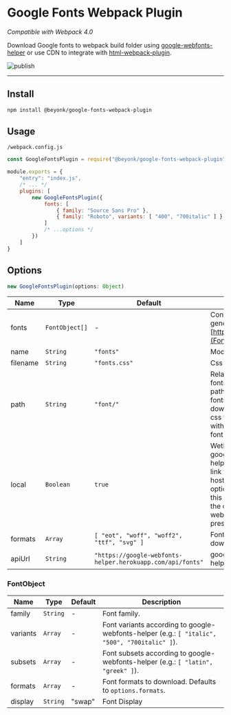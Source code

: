 # Google Fonts Webpack Plugin

*Compatible with Webpack 4.0*

Download Google fonts to webpack build folder using [google-webfonts-helper](https://github.com/majodev/google-webfonts-helper) or use CDN to integrate with [html-webpack-plugin](https://github.com/jantimon/html-webpack-plugin).

![publish](https://github.com/beyonk-adventures/google-fonts-webpack-plugin/workflows/publish/badge.svg)

---

## Install

```bash
npm install @beyonk/google-fonts-webpack-plugin
```

## Usage

`/webpack.config.js`
```js
const GoogleFontsPlugin = require("@beyonk/google-fonts-webpack-plugin")

module.exports = {
	"entry": "index.js",
	/* ... */
	plugins: [
		new GoogleFontsPlugin({
			fonts: [
				{ family: "Source Sans Pro" },
				{ family: "Roboto", variants: [ "400", "700italic" ] }
			]
			/* ...options */
		})
	]
}
```

## Options

```js
new GoogleFontsPlugin(options: Object)
```

|Name|Type|Default|Description|
|----|----|-------|-----------|
|fonts|`FontObject[]`|-|Configuration generated by [http://fontello.com](Fontello.com).
|name|`String`|`"fonts"`|Module name.
|filename|`String`|`"fonts.css"`|Css file name.
|path|`String`|`"font/"`|Relative path to fonts directory. If path is `undefined` fonts are not downloaded, the css file is generated with Google hosted font files.
|local|`Boolean`|`true`|Wether to use google-webfonts-helper API or just link to Google Fonts hosted css. If this option is set to false this plugin just adds the css url to html-webpack-plugin (if present).
|formats|`Array`|`[ "eot", "woff", "woff2", "ttf", "svg" ]`|Font formats to download.
|apiUrl|`String`|`"https://google-webfonts-helper.herokuapp.com/api/fonts"`|google-webfonts-helper API url.


### FontObject

|Name|Type|Default|Description|
|----|----|-------|-----------|
|family|`String`|-|Font family.
|variants|`Array`|-|Font variants according	to google-webfonts-helper (e.g.: `[ "italic", "500", "700italic" ]`).
|subsets|`Array`|-|Font subsets according	to google-webfonts-helper (e.g.: `[ "latin", "greek" ]`).
|formats|`Array`|-|Font formats to download. Defaults to `options.formats`.
|display|`String`|"swap"|Font Display|
